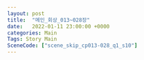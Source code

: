 ```yaml
---
layout: post
title:  "메인_회상_013~028장"
date:   2022-01-11 23:00:00 +0000
categories: Main
Tags: Story Main
SceneCode: ["scene_skip_cp013-028_q1_s10"]
---
```

